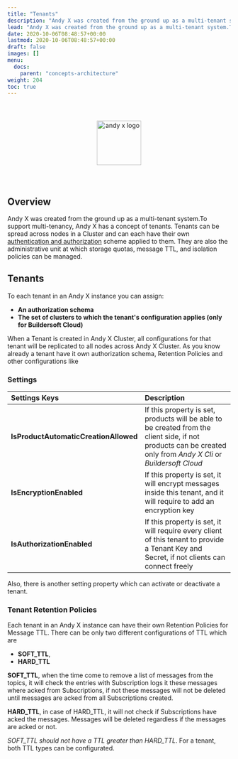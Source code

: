 ```yaml
---
title: "Tenants"
description: "Andy X was created from the ground up as a multi-tenant system.To support multi-tenancy, Andy X has a concept of tenants."
lead: "Andy X was created from the ground up as a multi-tenant system.To support multi-tenancy, Andy X has a concept of tenants."
date: 2020-10-06T08:48:57+00:00
lastmod: 2020-10-06T08:48:57+00:00
draft: false
images: []
menu:
  docs:
    parent: "concepts-architecture"
weight: 204
toc: true
---
```


<center><img src="/images/T1.png" style="height:100px; margin-top: 40px; margin-bottom: 40px" alt="andy x logo" align="middle"></center>

## Overview

<p>Andy X was created from the ground up as a multi-tenant system.To support multi-tenancy, Andy X has a concept of tenants. Tenants can be spread across nodes in a Cluster and can each have their own <a href="/docs/security/overview/" role="">authentication and authorization</a> scheme applied to them. They are also the administrative unit at which storage quotas, message TTL, and isolation policies can be managed.</p>

## Tenants

To each tenant in an Andy X instance you can assign:

* **An authorization schema**
* **The set of clusters to which the tenant's configuration applies (only for Buildersoft Cloud)**

When a Tenant is created in Andy X Cluster, all configurations for that tenant will be replicated to all nodes across Andy X Cluster.
As you know already a tenant have it own authorization schema, Retention Policies and other configurations like

### Settings

| Settings Keys  | Description  | 
| :------------ |:---------------|
| **IsProductAutomaticCreationAllowed** | If this property is set, products will be able to be created from the client side, if not products can be created only from *Andy X Cli* or *Buildersoft Cloud*|
| **IsEncryptionEnabled** | If this property is set, it will encrypt messages inside this tenant, and it will require to add an encryption key |
| **IsAuthorizationEnabled** | If this property is set, it will require every client of this tenant to provide a Tenant Key and Secret, if not clients can connect freely |

Also, there is another setting property which can activate or deactivate a tenant. 

### Tenant Retention Policies

Each tenant in an Andy X instance can have their own Retention Policies for Message TTL. There can be only two different configurations of TTL which are

* **SOFT_TTL**,
* **HARD_TTL**

**SOFT_TTL**, when the time come to remove a list of messages from the topics, it will check the entries with Subscription logs it these messages where acked from Subscriptions, if not these messages will not be deleted until messages are acked from all Subscriptions created.

**HARD_TTL**, in case of HARD_TTL, it will not check if Subscriptions have acked the messages. Messages will be deleted regardless if the messages are acked or not.

*SOFT_TTL should not have a TTL greater than HARD_TTL*.
For a tenant, both TTL types can be configurated.
